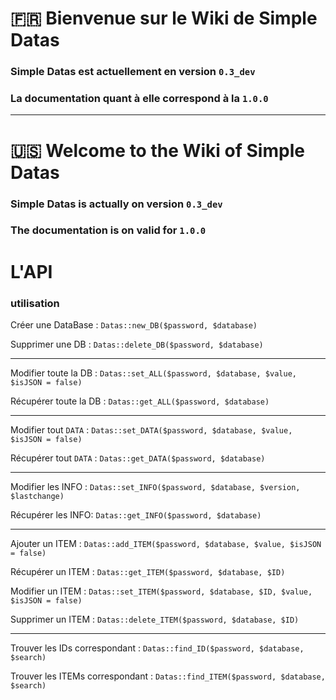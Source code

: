 # :fr: Bienvenue sur le Wiki de Simple Datas  

### Simple Datas est actuellement en version `0.3_dev`  
### La documentation quant à elle correspond à la `1.0.0`  

---

# :us: Welcome to the Wiki of Simple Datas  

### Simple Datas is actually on version `0.3_dev`  
### The documentation is on valid for `1.0.0`  


# L'API  

### utilisation  

Créer une DataBase : `Datas::new_DB($password, $database)`  

Supprimer une DB : `Datas::delete_DB($password, $database)`  

---

Modifier toute la DB : `Datas::set_ALL($password, $database, $value, $isJSON = false)`  

Récupérer toute la DB : `Datas::get_ALL($password, $database)`

---

Modifier tout `DATA` : `Datas::set_DATA($password, $database, $value, $isJSON = false)`  

Récupérer tout `DATA` : `Datas::get_DATA($password, $database)`  

---

Modifier les INFO : `Datas::set_INFO($password, $database, $version, $lastchange)`  

Récupérer les INFO: `Datas::get_INFO($password, $database)`  

---

Ajouter un ITEM : `Datas::add_ITEM($password, $database, $value, $isJSON = false)`  

Récupérer un ITEM : `Datas::get_ITEM($password, $database, $ID)`  

Modifier un ITEM : `Datas::set_ITEM($password, $database, $ID, $value, $isJSON = false)`  

Supprimer un ITEM : `Datas::delete_ITEM($password, $database, $ID)`  

---

Trouver les IDs correspondant : `Datas::find_ID($password, $database, $search)`  

Trouver les ITEMs correspondant : `Datas::find_ITEM($password, $database, $search)`  
